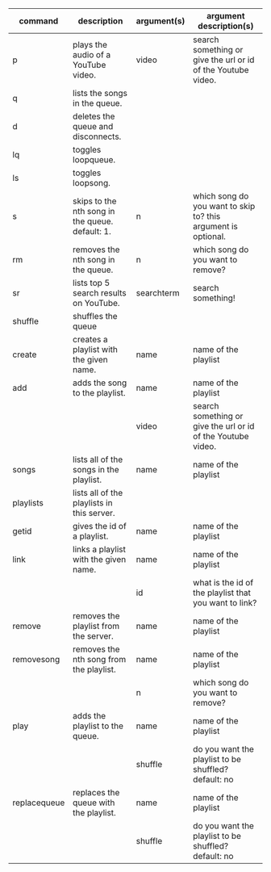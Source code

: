 | command | description | argument(s) | argument description(s) |
|---|---|---|---|
| p | plays the audio of a YouTube video. | video | search something or give the url or id of the Youtube video. |
| q | lists the songs in the queue. |  |  |
| d | deletes the queue and disconnects. |  |  |
| lq | toggles loopqueue. |  |  |
| ls | toggles loopsong. |  |  |
| s | skips to the nth song in the queue. default: 1. | n | which song do you want to skip to? this argument is optional. |
| rm | removes the nth song in the queue. | n | which song do you want to remove? |
| sr | lists top 5 search results on YouTube. | searchterm | search something! |
| shuffle | shuffles the queue | | |
| create | creates a playlist with the given name. | name | name of the playlist |
| add | adds the song to the playlist. | name | name of the playlist |
|  |  | video | search something or give the url or id of the Youtube video. |
| songs | lists all of the songs in the playlist. | name | name of the playlist |
| playlists | lists all of the playlists in this server. |  |  |
| getid | gives the id of a playlist. | name | name of the playlist |
| link | links a playlist with the given name. | name | name of the playlist |
|  |  | id | what is the id of the playlist that you want to link? |
| remove | removes the playlist from the server. | name | name of the playlist |
| removesong | removes the nth song from the playlist. | name | name of the playlist |
|  |  | n | which song do you want to remove? |
| play | adds the playlist to the queue. | name | name of the playlist |
| | | shuffle | do you want the playlist to be shuffled? default: no |
| replacequeue | replaces the queue with the playlist. | name | name of the playlist |
| | | shuffle | do you want the playlist to be shuffled? default: no |